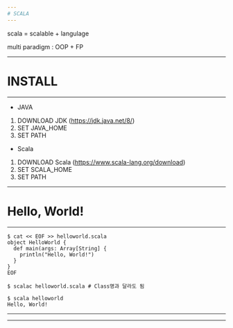 ```yaml
---
# SCALA
---
```


scala = scalable + langulage

multi paradigm : OOP + FP

---
# INSTALL
---

- JAVA
 1. DOWNLOAD JDK (https://jdk.java.net/8/)
 2. SET JAVA_HOME
 3. SET PATH

- Scala
 1. DOWNLOAD Scala (https://www.scala-lang.org/download)
 2. SET SCALA_HOME
 3. SET PATH

---
# Hello, World!
---

```
$ cat << EOF >> helloworld.scala
object HelloWorld {
  def main(args: Array[String] {
    println("Hello, World!")
  }
}
EOF

$ scalac helloworld.scala # Class명과 달라도 됨

$ scala helloworld
Hello, World!
```

---
---
